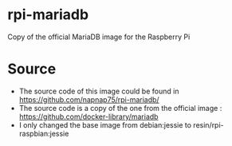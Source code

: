 # rpi-mariadb
Copy of the official MariaDB image for the Raspberry Pi

# Source
- The source code of this image could be found in https://github.com/napnap75/rpi-mariadb/
- The source code is a copy of the one from the official image : https://github.com/docker-library/mariadb
- I only changed the base image from debian:jessie to resin/rpi-raspbian:jessie
